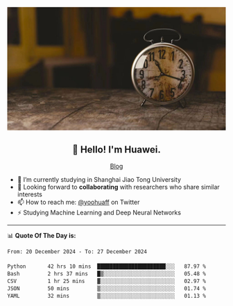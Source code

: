 <div align="center">
  <a href="https://github.com/JHW5981">
    <img src="./assets/background.jpg">
  </a>
</div>

<h2 align="center">👋 Hello! I'm Huawei.</h2>
<p align="center">
  <a href="https://blog.csdn.net/Edward__J?spm=1000.2115.3001.5343">Blog</a>
</p>


- 🔭 I’m currently studying in Shanghai Jiao Tong University
- 💬 Looking forward to **collaborating** with researchers who share similar interests
- 📫 How to reach me: [@yoohuaff](https://twitter.com/yoohuaff) on Twitter
- ⚡ Studying Machine Learning and Deep Neural Networks

-------
📊 **Quote Of The Day is:**
<!--START_SECTION:waka-->

```txt
From: 20 December 2024 - To: 27 December 2024

Python       42 hrs 10 mins  ██████████████████████░░░   87.97 %
Bash         2 hrs 37 mins   █▒░░░░░░░░░░░░░░░░░░░░░░░   05.48 %
CSV          1 hr 25 mins    ▓░░░░░░░░░░░░░░░░░░░░░░░░   02.97 %
JSON         50 mins         ▒░░░░░░░░░░░░░░░░░░░░░░░░   01.74 %
YAML         32 mins         ▒░░░░░░░░░░░░░░░░░░░░░░░░   01.13 %
```

<!--END_SECTION:waka-->
